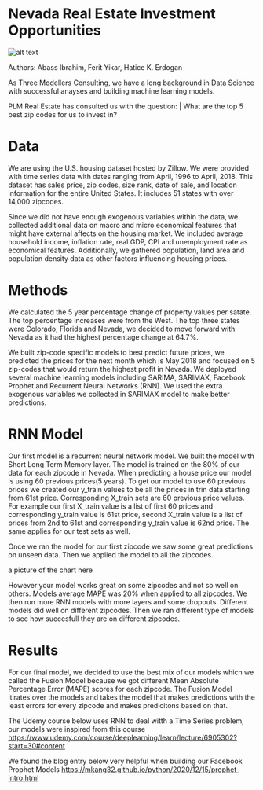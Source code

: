 # Nevada Real Estate Investment Opportunities

![alt text](https://unsplash.com/photos/4xKm7qT_RMM)

Authors: Abass Ibrahim, Ferit Yikar, Hatice K. Erdogan

As Three Modellers Consulting, we have a long background in Data Science with successful anayses and building machine learning models. 

PLM Real Estate has consulted us with the question: |
What are the top 5 best zip codes for us to invest in?

# Data  

We are using the U.S. housing dataset hosted by Zillow. We were provided with time series data with dates ranging from  April, 1996 to April, 2018.
This dataset has sales price, zip codes, size rank, date of sale, and location information for the entire United States. It includes 51 states with over 14,000 zipcodes. 

Since we did not have enough exogenous variables within the data, we collected additional data on macro and micro economical features that might have external  affects on the housing market. We included average household income, inflation rate, real GDP, CPI and unemployment rate as economical features. Additionally, 
we gathered population, land area and population density data as other factors influencing housing prices.

# Methods

We calculated the 5 year percentage change of property values per satate. The top percentage increases were from the West. The top three states were Colorado, Florida and Nevada, we decided to move forward with Nevada as it had the highest percentage change at 64.7%. 

We built zip-code specific models to best predict future prices, we predicted the prices for the next month which is May 2018 and focused on 5 zip-codes that would return the highest profit in Nevada. We deployed several machine learning models including SARIMA, SARIMAX, Facebook Prophet and Recurrent Neural Networks (RNN). We used the extra exogenous variables we collected in SARIMAX model to make better predictions. 


# RNN Model

Our first model is a recurrent neural network model. We built the model with Short Long Term Memory layer. The model is trained on the 80% of our data for each zipcode in Nevada.
When predicting a house price our model is using 60 previous prices(5 years). To get our model to use 60 previous prices we created our y_train values to be all the prices in trin data starting from 61st price. Corresponding X_train sets are 60 previous price values. For example our first X_train value is a list of first 60 prices and corresponding y_train value is 61st price, second X_train value is a list of prices from 2nd to 61st and corresponding y_train value is 62nd price. The same applies for our test sets as well. 

Once we ran the model for our first zipcode we saw some great predictions on unseen data. Then we applied the model to all the zipcodes. 

a picture of the chart here

However your model works great on some zipcodes and not so well on others. Models average MAPE was 20% when applied to all zipcodes. We then run more RNN models with more layers and some dropouts. Different models did well on different zipcodes. Then we ran different type of models to see how succesfull they are on different zipcodes.


# Results 

For our final model, we decided to use the best mix of our models which we called the Fusion Model because we got different Mean Absolute Percentage Error (MAPE) scores for each zipcode. The Fusion Model itirates over the models and takes the model that makes predictions with the least errors for every zipcode and makes predicitons based on that. 



The Udemy course below uses RNN to deal witth a Time Series problem, our models were inspired from this course
https://www.udemy.com/course/deeplearning/learn/lecture/6905302?start=30#content

We found the blog entry below very helpful when building our Facebook Prophet Models
https://mkang32.github.io/python/2020/12/15/prophet-intro.html
